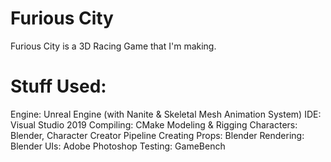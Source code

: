 # Furious City
Furious City is a 3D Racing Game that I'm making.

# Stuff Used:
Engine: Unreal Engine (with Nanite & Skeletal Mesh Animation System)
IDE: Visual Studio 2019
Compiling: CMake
Modeling & Rigging Characters: Blender, Character Creator Pipeline
Creating Props: Blender
Rendering: Blender
UIs: Adobe Photoshop
Testing: GameBench
